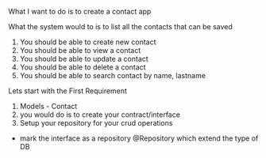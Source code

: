 What I want to do is to create a contact app

What the system would to is to list all the contacts that can be saved
1. You should be able to create new contact
2. You should be able to view a contact
3. You should be able to update a contact
4. You should be able to delete a contact
5. You should be able to search contact by name, lastname


Lets start with the First Requirement

1. Models - Contact
2. you would do is to create your contract/interface
3. Setup your repository for your crud operations
- mark the interface as a repository @Repository
which extend the type of DB
